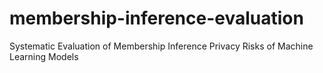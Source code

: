 # membership-inference-evaluation
Systematic Evaluation of Membership Inference Privacy Risks of Machine Learning Models
